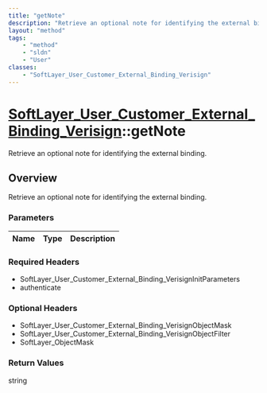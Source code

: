 ```yaml
---
title: "getNote"
description: "Retrieve an optional note for identifying the external binding."
layout: "method"
tags:
    - "method"
    - "sldn"
    - "User"
classes:
    - "SoftLayer_User_Customer_External_Binding_Verisign"
---
```

# [SoftLayer_User_Customer_External_Binding_Verisign](/reference/services/SoftLayer_User_Customer_External_Binding_Verisign)::getNote

Retrieve an optional note for identifying the external binding.


## Overview 
Retrieve an optional note for identifying the external binding.

### Parameters 
|Name | Type | Description |
| --- | --- | --- |


### Required Headers
* SoftLayer_User_Customer_External_Binding_VerisignInitParameters
* authenticate

### Optional Headers
* SoftLayer_User_Customer_External_Binding_VerisignObjectMask
* SoftLayer_User_Customer_External_Binding_VerisignObjectFilter
* SoftLayer_ObjectMask

### Return Values
string


